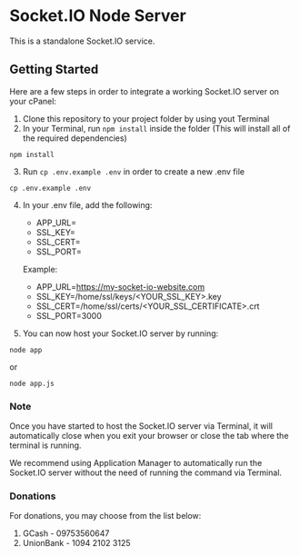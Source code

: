 
# Socket.IO Node Server
This is a standalone Socket.IO service.
## Getting Started
Here are a few steps in order to integrate a working Socket.IO server on your cPanel:

1. Clone this repository to your project folder by using yout Terminal
2. In your Terminal, run `npm install` inside the folder (This will install all of the required dependencies)
~~~
npm install
~~~
3. Run `cp .env.example .env` in order to create a new .env file
~~~
cp .env.example .env
~~~
4. In your .env file, add the following:
    
    * APP_URL=
    * SSL_KEY=
    * SSL_CERT=
    * SSL_PORT=

    Example:
    * APP_URL=https://my-socket-io-website.com
    * SSL_KEY=/home/ssl/keys/<YOUR_SSL_KEY>.key
    * SSL_CERT=/home/ssl/certs/<YOUR_SSL_CERTIFICATE>.crt
    * SSL_PORT=3000

5. You can now host your Socket.IO server by running:

~~~
node app
~~~
or
~~~
node app.js
~~~

### Note
Once you have started to host the Socket.IO server via Terminal, it will automatically close when you exit your browser or close the tab where the terminal is running.

We recommend using Application Manager to automatically run the Socket.IO server without the need of running the command via Terminal.

### Donations

For donations, you may choose from the list below:

1. GCash - 09753560647
2. UnionBank - 1094 2102 3125